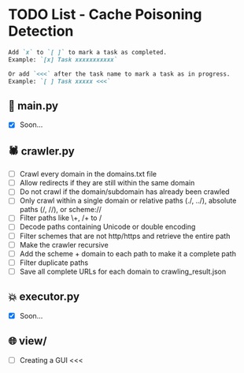 # TODO List - Cache Poisoning Detection

```markdown
Add `x` to `[ ]` to mark a task as completed.
Example: `[x] Task xxxxxxxxxxx`

Or add `<<<` after the task name to mark a task as in progress.
Example: `[ ] Task xxxxx <<<`
```
## 🚀 main.py

- [x] Soon...

## 🕷️ crawler.py

- [ ] Crawl every domain in the domains.txt file
- [ ] Allow redirects if they are still within the same domain
- [ ] Do not crawl if the domain/subdomain has already been crawled
- [ ] Only crawl within a single domain or relative paths (./, ../), absolute paths (/, //), or scheme://
- [ ] Filter paths like \\+, /+ to /
- [ ] Decode paths containing Unicode or double encoding
- [ ] Filter schemes that are not http/https and retrieve the entire path
- [ ] Make the crawler recursive
- [ ] Add the scheme + domain to each path to make it a complete path
- [ ] Filter duplicate paths
- [ ] Save all complete URLs for each domain to crawling_result.json

## 💥 executor.py

- [x] Soon...

## 🌐 view/

- [ ] Creating a GUI <<<
